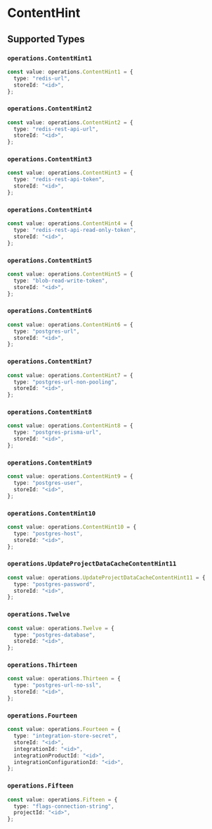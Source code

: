 # ContentHint


## Supported Types

### `operations.ContentHint1`

```typescript
const value: operations.ContentHint1 = {
  type: "redis-url",
  storeId: "<id>",
};
```

### `operations.ContentHint2`

```typescript
const value: operations.ContentHint2 = {
  type: "redis-rest-api-url",
  storeId: "<id>",
};
```

### `operations.ContentHint3`

```typescript
const value: operations.ContentHint3 = {
  type: "redis-rest-api-token",
  storeId: "<id>",
};
```

### `operations.ContentHint4`

```typescript
const value: operations.ContentHint4 = {
  type: "redis-rest-api-read-only-token",
  storeId: "<id>",
};
```

### `operations.ContentHint5`

```typescript
const value: operations.ContentHint5 = {
  type: "blob-read-write-token",
  storeId: "<id>",
};
```

### `operations.ContentHint6`

```typescript
const value: operations.ContentHint6 = {
  type: "postgres-url",
  storeId: "<id>",
};
```

### `operations.ContentHint7`

```typescript
const value: operations.ContentHint7 = {
  type: "postgres-url-non-pooling",
  storeId: "<id>",
};
```

### `operations.ContentHint8`

```typescript
const value: operations.ContentHint8 = {
  type: "postgres-prisma-url",
  storeId: "<id>",
};
```

### `operations.ContentHint9`

```typescript
const value: operations.ContentHint9 = {
  type: "postgres-user",
  storeId: "<id>",
};
```

### `operations.ContentHint10`

```typescript
const value: operations.ContentHint10 = {
  type: "postgres-host",
  storeId: "<id>",
};
```

### `operations.UpdateProjectDataCacheContentHint11`

```typescript
const value: operations.UpdateProjectDataCacheContentHint11 = {
  type: "postgres-password",
  storeId: "<id>",
};
```

### `operations.Twelve`

```typescript
const value: operations.Twelve = {
  type: "postgres-database",
  storeId: "<id>",
};
```

### `operations.Thirteen`

```typescript
const value: operations.Thirteen = {
  type: "postgres-url-no-ssl",
  storeId: "<id>",
};
```

### `operations.Fourteen`

```typescript
const value: operations.Fourteen = {
  type: "integration-store-secret",
  storeId: "<id>",
  integrationId: "<id>",
  integrationProductId: "<id>",
  integrationConfigurationId: "<id>",
};
```

### `operations.Fifteen`

```typescript
const value: operations.Fifteen = {
  type: "flags-connection-string",
  projectId: "<id>",
};
```

